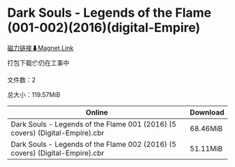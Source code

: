 # Dark Souls - Legends of the Flame (001-002)(2016)(digital-Empire)

[磁力链接⬇Magnet Link](magnet:?xt=urn:btih:dee073cc39aaf0ad1dd514a894b835569dc74065&dn=Dark%20Souls%20-%20Legends%20of%20the%20Flame%20%28001-002%29%282016%29%28digital-Empire%29)

打包下载📦仍在工事中

文件数：2

总大小：119.57MiB

Online | Download
--- | ---
Dark Souls - Legends of the Flame 001 (2016) (5 covers) (Digital-Empire).cbr | 68.46MiB
Dark Souls - Legends of the Flame 002 (2016) (5 covers) (Digital-Empire).cbr | 51.11MiB